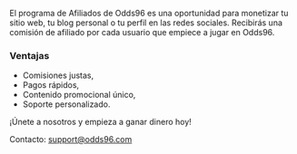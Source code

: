 El programa de Afiliados de Odds96 es una oportunidad para monetizar tu sitio web, tu blog personal o tu perfil en las redes sociales. Recibirás una comisión de afiliado por cada usuario que empiece a jugar en Odds96.

### Ventajas

- Comisiones justas,
- Pagos rápidos,
- Contenido promocional único,
- Soporte personalizado.

¡Únete a nosotros y empieza a ganar dinero hoy!

Contacto: [support@odds96.com](mailto:support@odds96.com)
<!--stackedit_data:
eyJoaXN0b3J5IjpbMTQ4MDU1NzI3MV19
-->